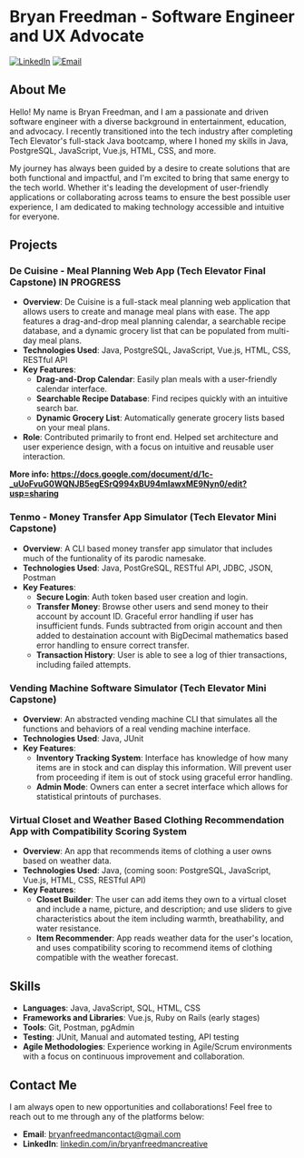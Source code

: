 # Bryan Freedman - Software Engineer and UX Advocate

[![LinkedIn](https://img.shields.io/badge/LinkedIn-Bryan%20Freedman-blue?logo=linkedin&style=flat-square)](https://www.linkedin.com/in/bryanfreedmancreative/)
[![Email](https://img.shields.io/badge/Email-bryanfreedmancontact%40gmail.com-red?logo=gmail&style=flat-square)](mailto:bryanfreedmancontact@gmail.com)

## About Me

Hello! My name is Bryan Freedman, and I am a passionate and driven software engineer with a diverse background in entertainment, education, and advocacy. I recently transitioned into the tech industry after completing Tech Elevator's full-stack Java bootcamp, where I honed my skills in Java, PostgreSQL, JavaScript, Vue.js, HTML, CSS, and more.

My journey has always been guided by a desire to create solutions that are both functional and impactful, and I'm excited to bring that same energy to the tech world. Whether it's leading the development of user-friendly applications or collaborating across teams to ensure the best possible user experience, I am dedicated to making technology accessible and intuitive for everyone.

## Projects

### De Cuisine - Meal Planning Web App (Tech Elevator Final Capstone) IN PROGRESS

- **Overview**: De Cuisine is a full-stack meal planning web application that allows users to create and manage meal plans with ease. The app features a drag-and-drop meal planning calendar, a searchable recipe database, and a dynamic grocery list that can be populated from multi-day meal plans.
- **Technologies Used**: Java, PostgreSQL, JavaScript, Vue.js, HTML, CSS, RESTful API
- **Key Features**:
  - **Drag-and-Drop Calendar**: Easily plan meals with a user-friendly calendar interface.
  - **Searchable Recipe Database**: Find recipes quickly with an intuitive search bar.
  - **Dynamic Grocery List**: Automatically generate grocery lists based on your meal plans.
- **Role**: Contributed primarily to front end. Helped set architecture and user experience design, with a focus on intuitive and reusable user interaction.

**More info: https://docs.google.com/document/d/1c-_uUoFvuG0WQNJB5egESrQ994xBU94mIawxME9Nyn0/edit?usp=sharing**

### Tenmo - Money Transfer App Simulator (Tech Elevator Mini Capstone)

- **Overview**: A CLI based money transfer app simulator that includes much of the funtionality of its parodic namesake.
- **Technologies Used**: Java, PostGreSQL, RESTful API, JDBC, JSON, Postman
- **Key Features**:
  - **Secure Login**: Auth token based user creation and login.
  - **Transfer Money**: Browse other users and send money to their account by account ID. Graceful error handling if user has insufficient funds. Funds subtracted from origin account and then added to destaination account with BigDecimal mathematics based error handling to ensure correct transfer.
  - **Transaction History**: User is able to see a log of thier transactions, including failed attempts.
    
### Vending Machine Software Simulator (Tech Elevator Mini Capstone)

- **Overview**: An abstracted vending machine CLI that simulates all the functions and behaviors of a real vending machine interface.
- **Technologies Used**: Java, JUnit 
- **Key Features**:
  - **Inventory Tracking System**: Interface has knowledge of how many items are in stock and can display this information. Will prevent user from proceeding if item is out of stock using graceful error handling.
  - **Admin Mode**: Owners can enter a secret interface which allows for statistical printouts of purchases.
 
### Virtual Closet and Weather Based Clothing Recommendation App with Compatibility Scoring System

- **Overview**: An app that recommends items of clothing a user owns based on weather data.
- **Technologies Used**: Java, (coming soon: PostgreSQL, JavaScript, Vue.js, HTML, CSS, RESTful API)
- **Key Features**:
  - **Closet Builder**: The user can add items they own to a virtual closet and include a name, picture, and description; and use sliders to give characteristics about the item including warmth, breathability, and water resistance.
  - **Item Recommender**: App reads weather data for the user's location, and uses compatibility scoring to recommend items of clothing compatible with the weather forecast.



## Skills

- **Languages**: Java, JavaScript, SQL, HTML, CSS
- **Frameworks and Libraries**: Vue.js, Ruby on Rails (early stages)
- **Tools**: Git, Postman, pgAdmin
- **Testing**: JUnit, Manual and automated testing, API testing
- **Agile Methodologies**: Experience working in Agile/Scrum environments with a focus on continuous improvement and collaboration.

## Contact Me

I am always open to new opportunities and collaborations! Feel free to reach out to me through any of the platforms below:

- **Email**: bryanfreedmancontact@gmail.com
- **LinkedIn**: [linkedin.com/in/bryanfreedmancreative](https://www.linkedin.com/in/bryanfreedmancreative)


<!--
**BryanFreedman/BryanFreedman** is a ✨ _special_ ✨ repository because its `README.md` (this file) appears on your GitHub profile.

Here are some ideas to get you started:

- 🔭 I’m currently working on ...
- 🌱 I’m currently learning ...
- 👯 I’m looking to collaborate on ...
- 🤔 I’m looking for help with ...
- 💬 Ask me about ...
- 📫 How to reach me: ...
- 😄 Pronouns: ...
- ⚡ Fun fact: ...
-->
